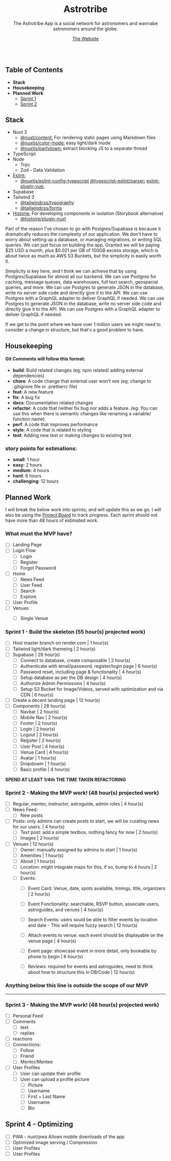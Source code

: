 <h1 align="center" style="margin-top: 0px;">Astrotribe</h1>
<!-- <p align="center" style="margin-bottom: 0px !important;">
  <img width="200" src="https://github.com/Drew-Macgibbon/design-portfolio/blob/main/public/readme/doom-logo.png" align="center">
</p> -->
<p align="center" >The Astrotribe App is a social network for astronomers and wannabe astronomers around the globe.</p>

<p align="center" ><a href="">The Website</a></p>


&nbsp;  
&nbsp;   

## Table of Contents

- **Stack**
- **Housekeeping**
- **Planned Work**
  - [Sprint 1](#sprint-1)
  - [Sprint 2](#sprint-2)


## Stack

- Nuxt 3
  - [@nuxt/content:](https://content.nuxtjs.org/guide/writing/content-directory) For rendering static pages using Markdown files
  - [@nuxtjs/color-mode:](https://color-mode.nuxtjs.org/) easy light/dark mode
  - [@nuxtjs/partytown:](https://github.com/nuxt-modules/partytown) extract blocking JS to a separate thread
- TypeScript
- Node
  - Trpc
  - Zod - Data Validation
- [Eslint:]()
  - [@nuxtjs/eslint-config-typescript]()
    [@typescript-eslint/parser:]()
    [eslint-plugin-vue:]()
- Supabase
- Tailwind 3
  - [@tailwindcss/typography](https://tailwindcss.com/docs/typography-plugin)
  - [@tailwindcss/forms](https://github.com/tailwindlabs/tailwindcss-forms)
- [Historie:](https://histoire.dev/) For developing components in isolation (Storybook alternative)
  - [@histoire/plugin-nuxt](https://github.com/histoire-dev/histoire/tree/main/packages/histoire-plugin-nuxt)


Part of the reason I've chosen to go with Postgres/Supabase is because it dramatically reduces the complexity of our application. We don't have to worry about setting up a database, or managing migrations, or writing SQL queries. We can just focus on building the app. Granted we will be paying $25 USD a month, plus $0.021 per GB of 100GB excess storage, which is about twice as much as AWS S3 Buckets, but the simplicity is easily worth it.

Simplicity is key here, and I think we can achieve that by using Postgres/Supabase for almost all our backend. We can use Postgres for caching, message queues, data warehouses, full text search, geospacial queries, and more. We can use Postgres to generate JSON in the database, write no server side code and directly give it to the API. We can use Postgres with a GraphQL adapter to deliver GraphQL if needed. We can use Postgres to generate JSON in the database, write no server side code and directly give it to the API. We can use Postgres with a GraphQL adapter to deliver GraphQL if needed.

If we get to the point where we have over 1 million users we might need to consider a change in structure, but that's a good problem to have.


## Housekeeping

#### Git Comments will follow this format:
- **build**: Build related changes (eg: npm related/ adding external dependencies)
- **chore**: A code change that external user won't see (eg: change to .gitignore file or .prettierrc file)
- **feat**: A new feature
- **fix**: A bug fix
- **docs**: Documentation related changes
- **refactor**: A code that neither fix bug nor adds a feature. (eg: You can use this when there is semantic changes like renaming a variable/ function name)
- **perf**: A code that improves performance
- **style**: A code that is related to styling
- **test**: Adding new test or making changes to existing test


### **story points** for estimations:

- **small**: 1 hour
- **easy**: 2 hours
- **medium**: 4 hours
- **hard**: 6 hours
- **challenging**: 12 hours


## Planned Work
I will break the below work into sprints, and will update this as we go.
I will also be using the [Project Board]() to track progress.
Each sprint should not have more than 48 hours of estimated work.  

  
### What must the MVP have?
- [ ] Landing Page
-  [ ] Login Flow
  -  [ ] Login
  -  [ ] Register
  -  [ ] Forgot Password
-  [ ] Home
  -  [ ] News Feed
  -  [ ] User Feed
  -  [ ] Search
  -  [ ] Explore
- [ ] User Profile
- [ ] Venues
  - [ ] Single Venue


### Sprint 1 - Build the skeleton (55 hour(s) projected work)
- [ ] Host master branch on render.com | 1 hour(s)
- [ ] Tailwind light/dark themeing | 2 hour(s)
- [ ] Supabase | 26 hour(s)
  - [ ] Connect to database, create composable | 2 hour(s)
  - [ ] Authenticate with email/password, register/login page | 6 hour(s)
  - [ ] Password reset, including page & functionality | 4 hour(s)
  - [ ] Setup database as per the DB design | 4 hour(s)
  - [ ] Authorize Admin Permissions | 4 hour(s)
  - [ ] Setup S3 Bucket for Image/Videos, served with optimization and via CDN | 6 hour(s)
- [ ] Create a decent landing page | 12 hour(s)
- [ ] Components | 28 hour(s) 
  - [ ] Navbar | 2 hour(s)
  - [ ] Mobile Nav | 2 hour(s)
  - [ ] Footer | 2 hour(s) 
  - [ ] Login | 2 hour(s)
  - [ ] Logout | 2 hour(s)
  - [ ] Register | 2 hour(s)
  - [ ] User Post | 4 hour(s)
  - [ ] Venue Card | 4 hour(s)
  - [ ] Avatar | 1 hour(s)
  -  [ ] Dropdowm | 1 hour(s)
  -  [ ] Basic profile | 4 hour(s)

**SPEND AT LEAST 1/4th THE TIME TAKEN REFACTORING**

### Sprint 2 - Making the MVP work! (48 hour(s) projected work)
-  [ ] Regular, mentor, instructor, astroguide, admin roles | 4 hour(s)
-  [ ] News Feed: 
  -  [ ] New posts
-  [ ] Posts: only admins can create posts to start, we will be curating news for our users. | 4 hour(s)
  -  [ ] Text post: add a simple textbox, nothing fancy for now | 2 hour(s)
  -  [ ] Images | 2 hour(s)
-  [ ] Venues | 12 hour(s)
  -  [ ] Owner: manually assigned by admins to start | 1 hour(s) 
  -  [ ] Amenities | 1 hour(s)
  -  [ ] About | 1 hour(s)
  -  [ ] Location: might integrate maps for this, if so, bump to 4 hours | 2 hour(s)
  -  [ ] Events:
    - [ ] Event Card: Venue, date, spots available, timings, title, organizers | 2 hour(s)
    - [ ] Event Functionality: searchable, RSVP button, associate users, astroguides, and venues | 4 hour(s)
    - [ ] Search Events: users sould be able to filter events by location and date - This will require fuzzy search | 12 hour(s)
    - [ ] Attach events to venue: each event should be displayable on the venue page | 4 hour(s)
    - [ ] Event page: showcase event in more detail, only bookable by phone to begin | 6 hour(s)
    - [ ] Reviews: required for events and astroguides, need to think about how to structure this in DB/Code | 12 hour(s)



### Anything below this line is outside the scope of our MVP
---


### Sprint 3 - Making the MVP work! (48 hour(s) projected work)
  -  [ ] Personal Feed
-  [ ] Comments
  -  [ ] text
  -  [ ] replies
-  [ ] reactions
-  [ ] Connections:
  -  [ ] Follow
  -  [ ] Friend
  -  [ ] Mentor/Mentee

-  [ ] User Profiles
  - [ ] User can update their profile
  - [ ] User can upload a profile picture
    - [ ] Picture
    - [ ] Username
    - [ ] First + Last Name
    - [ ] Username
    - [ ] Bio

<!-- MUST GO OVER THIS AND REMOVE ANYTHING THAT IS NOT NEEDED
Moderation
Automatically flag certain posts
Admin
Accept / Reject
Ban Users
Warn Users
Points System
Login once per day
Number of posts
Number of comments
Activity Stream
Likes
Comments
Update profile
Payments
Follow
Followed
Posts
Notifications
Followed
Comment Liked
Post liked
Mentione
Replied to
Search
Hashtags
Categories
Fuzzy search
Profanity Filter
Language Blacklist
Pornography
Memberships
Checkout
Courses
Categories
Modules
Lessons
Text
Video
Image
Quizzes
Questions
Answers
Results
Assignments
Outline
Files
Submission
Review
Result
Users
User List
Student
Moderators
Messaging
Group (By topic)
One-on-one (Network)
Features
Text
Images
Gifs
Video
Audio
@ mentions
Events
RSVP
Reviews
Attendees
Group Messaging
Blog
Blog for each user
Comments
Knowledgebase
Sorted by topic
Famouse Astronomers
By Topic / Era
Discoveries / Research
Bio
Feedback
Display feedback publically
Sort by priority
Create timeline
Changelog
GEO Location
Users near me
Venues Near me
Events near me
Reviews
Replies
Rating
Groups
News Feed
By Category
User List
Private & Public
Comments
@mentions
Posts
@mentions
Companies
Employees -->

## Sprint 4 - Optimizing
-  [ ] PWA - nuxt/pwa Allows mobile downloads of the app
-  [ ] Optimized image serving / Compression
-  [ ] User Profiles
-  [ ] User Profiles